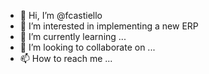 - 👋 Hi, I’m @fcastiello
- 👀 I’m interested in implementing a new ERP
- 🌱 I’m currently learning ...
- 💞️ I’m looking to collaborate on ...
- 📫 How to reach me ...

<!---
fcastiello/fcastiello is a ✨ special ✨ repository because its `README.md` (this file) appears on your GitHub profile.
You can click the Preview link to take a look at your changes.
--->
